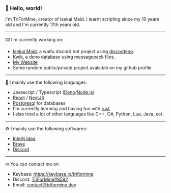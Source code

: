 ### 👋 Hello, world!

I'm TriForMine, creator of Isekai Maid. I learnt scripting since my 10 years old and I'm currently 17th years old.

---

⌨️ I’m currently working on:
- [Isekai Maid](https://www.isekaimaid.xyz/), a waifu discord bot project using [discordeno](https://github.com/discordeno/discordeno).
- [Kwik](https://github.com/TriForMine/kwik), a deno database using messagepack files.
- [My Website](https://www.triformine.dev/)
- Some random public/private project avalaible on my github profile.

---

🔧 I mainly use the following languages:
- Javascript / Typescript ([Deno](https://deno.land/)/[Node.js](https://nodejs.org/))
- [React](https://reactjs.org/) / [NextJS](https://nextjs.org/)
- [Postgresql](https://www.postgresql.org/) for databases
- I'm currently learning and having fun with [rust](https://www.rust-lang.org/)
- I also tried a lot of other languages like C++, C#, Python, Lua, Java, ect.

---

⚙ I mainly use the following softwares:
- [Intellij Idea](https://www.jetbrains.com/idea/)
- [Brave](https://brave.com/)
- [Discord](https://discord.com/)

---
✉ You can contact me on 
- Keybase: https://keybase.io/triformine
- Discord: [TriForMine#8592](https://discordapp.com/users/140909429993373697)
- Email: [contact@triformine.dev](mailto:contact@triformine.dev)
